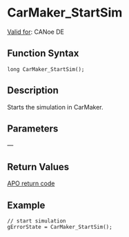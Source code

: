 # CarMaker_StartSim

[Valid for](../../../Shared/FeatureAvailability.md): CANoe DE

## Function Syntax

```plaintext
long CarMaker_StartSim();
```

## Description

Starts the simulation in CarMaker.

## Parameters

—

## Return Values

[APO return code](../CAPLfunctionsCarMakerReturnCodes.md)

## Example

```plaintext
// start simulation
gErrorState = CarMaker_StartSim();
```
